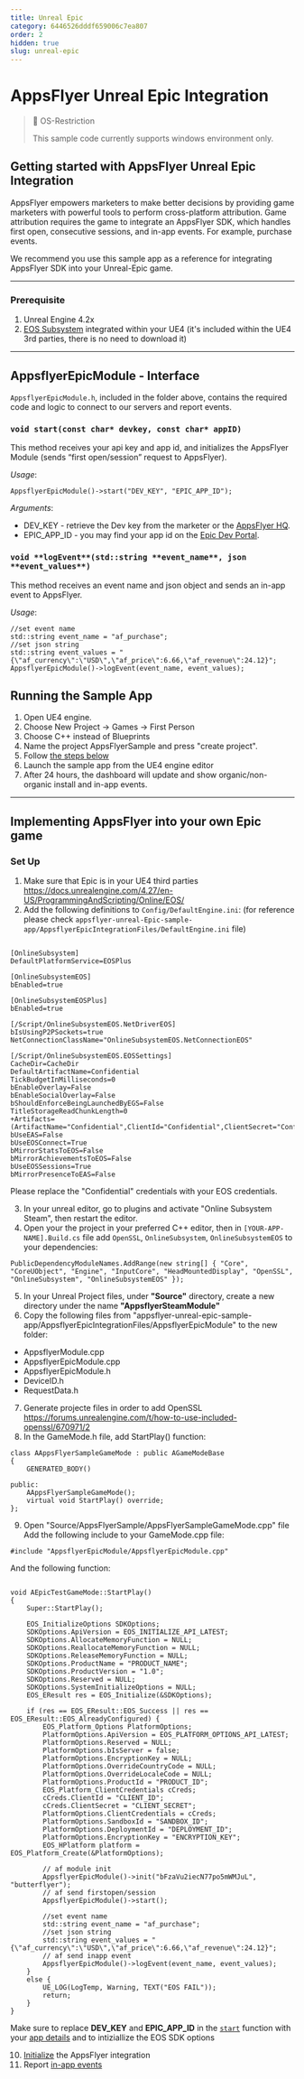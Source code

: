 ```yaml
---
title: Unreal Epic
category: 6446526dddf659006c7ea807
order: 2
hidden: true
slug: unreal-epic
---
```


# AppsFlyer Unreal Epic Integration

> 🚧 OS-Restriction
>
> This sample code currently supports windows environment only.

## **Getting started with AppsFlyer Unreal Epic Integration**

AppsFlyer empowers marketers to make better decisions by providing game marketers with powerful tools to perform cross-platform attribution.
Game attribution requires the game to integrate an AppsFlyer SDK, which handles first open, consecutive sessions, and in-app events. For example, purchase events.

We recommend you use this sample app as a reference for integrating AppsFlyer SDK into your Unreal-Epic game.

<hr/>

### Prerequisite

1. Unreal Engine 4.2x
2. [EOS Subsystem](https://docs.unrealengine.com/4.27/en-US/ProgrammingAndScripting/Online/EOS/) integrated within your UE4 (it's included within the UE4 3rd parties, there is no need to download it)
<hr/>

## **AppsflyerEpicModule - Interface**

`AppsflyerEpicModule.h`, included in the folder above, contains the required code and logic to connect to our servers and report events.

### `void start(const char* devkey, const char* appID)`

This method receives your api key and app id, and initializes the AppsFlyer Module (sends “first open/session” request to AppsFlyer).

_Usage_:

```
AppsflyerEpicModule()->start("DEV_KEY", "EPIC_APP_ID");
```

_Arguments_:

- DEV_KEY - retrieve the Dev key from the marketer or the [AppsFlyer HQ](https://support.appsflyer.com/hc/en-us/articles/211719806-App-settings-#general-app-settings).
- EPIC_APP_ID - you may find your app id on the [Epic Dev Portal](https://dev.epicgames.com/portal/en-US/).

### `void **logEvent**(std::string **event_name**, json **event_values**)`

This method receives an event name and json object and sends an in-app event to AppsFlyer.

_Usage_:

```
//set event name
std::string event_name = "af_purchase";
//set json string
std::string event_values = "{\"af_currency\":\"USD\",\"af_price\":6.66,\"af_revenue\":24.12}";
AppsflyerEpicModule()->logEvent(event_name, event_values);
```

## Running the Sample App

1. Open UE4 engine.
2. Choose New Project -> Games -> First Person
3. Choose C++ instead of Blueprints
4. Name the project AppsFlyerSample and press "create project".
5. Follow [the steps below](#implementing-appsflyer-into-your-own-epic-game)
6. Launch the sample app from the UE4 engine editor
7. After 24 hours, the dashboard will update and show organic/non-organic install and in-app events.

<hr/>

## **Implementing AppsFlyer into your own Epic game**

### Set Up

1. Make sure that Epic is in your UE4 third parties https://docs.unrealengine.com/4.27/en-US/ProgrammingAndScripting/Online/EOS/
2. Add the following definitions to `Config/DefaultEngine.ini`:
   (for reference please check `appsflyer-unreal-Epic-sample-app/AppsflyerEpicIntegrationFiles/DefaultEngine.ini` file)

```

[OnlineSubsystem]
DefaultPlatformService=EOSPlus

[OnlineSubsystemEOS]
bEnabled=true

[OnlineSubsystemEOSPlus]
bEnabled=true

[/Script/OnlineSubsystemEOS.NetDriverEOS]
bIsUsingP2PSockets=true
NetConnectionClassName="OnlineSubsystemEOS.NetConnectionEOS"

[/Script/OnlineSubsystemEOS.EOSSettings]
CacheDir=CacheDir
DefaultArtifactName=Confidential
TickBudgetInMilliseconds=0
bEnableOverlay=False
bEnableSocialOverlay=False
bShouldEnforceBeingLaunchedByEGS=False
TitleStorageReadChunkLength=0
+Artifacts=(ArtifactName="Confidential",ClientId="Confidential",ClientSecret="Confidential",ProductId="Confidential",SandboxId="Confidential",DeploymentId="Confidential",EncryptionKey="Confidential")
bUseEAS=False
bUseEOSConnect=True
bMirrorStatsToEOS=False
bMirrorAchievementsToEOS=False
bUseEOSSessions=True
bMirrorPresenceToEAS=False
```

Please replace the "Confidential" credentials with your EOS credentials.

3. In your unreal editor, go to plugins and activate "Online Subsystem Steam", then restart the editor.
4. Open your the project in your preferred C++ editor, then in `[YOUR-APP-NAME].Build.cs` file add `OpenSSL`, `OnlineSubsystem`, `OnlineSubsystemEOS` to your dependencies:

```
PublicDependencyModuleNames.AddRange(new string[] { "Core", "CoreUObject", "Engine", "InputCore", "HeadMountedDisplay", "OpenSSL", "OnlineSubsystem", "OnlineSubsystemEOS" });
```

5. In your Unreal Project files, under **"Source"** directory, create a new directory under the name **"AppsflyerSteamModule"**
6. Copy the following files from "appsflyer-unreal-epic-sample-app/AppsflyerEpicIntegrationFiles/AppsflyerEpicModule" to the new folder:

- AppsflyerModule.cpp
- AppsflyerEpicModule.cpp
- AppsflyerEpicModule.h
- DeviceID.h
- RequestData.h

7. Generate projecte files in order to add OpenSSL https://forums.unrealengine.com/t/how-to-use-included-openssl/670971/2
8. In the GameMode.h file, add StartPlay() function:

```UCLASS(minimalapi)
class AAppsFlyerSampleGameMode : public AGameModeBase
{
	GENERATED_BODY()

public:
	AAppsFlyerSampleGameMode();
	virtual void StartPlay() override;
};

```

9. Open "Source/AppsFlyerSample/AppsFlyerSampleGameMode.cpp" file
   Add the following include to your GameMode.cpp file:

```
#include "AppsflyerEpicModule/AppsflyerEpicModule.cpp"
```

And the following function:

```

void AEpicTestGameMode::StartPlay()
{
	Super::StartPlay();

	EOS_InitializeOptions SDKOptions;
	SDKOptions.ApiVersion = EOS_INITIALIZE_API_LATEST;
	SDKOptions.AllocateMemoryFunction = NULL;
	SDKOptions.ReallocateMemoryFunction = NULL;
	SDKOptions.ReleaseMemoryFunction = NULL;
	SDKOptions.ProductName = "PRODUCT_NAME";
	SDKOptions.ProductVersion = "1.0";
	SDKOptions.Reserved = NULL;
	SDKOptions.SystemInitializeOptions = NULL;
	EOS_EResult res = EOS_Initialize(&SDKOptions);

	if (res == EOS_EResult::EOS_Success || res == EOS_EResult::EOS_AlreadyConfigured) {
		EOS_Platform_Options PlatformOptions;
		PlatformOptions.ApiVersion = EOS_PLATFORM_OPTIONS_API_LATEST;
		PlatformOptions.Reserved = NULL;
		PlatformOptions.bIsServer = false;
		PlatformOptions.EncryptionKey = NULL;
		PlatformOptions.OverrideCountryCode = NULL;
		PlatformOptions.OverrideLocaleCode = NULL;
		PlatformOptions.ProductId = "PRODUCT_ID";
		EOS_Platform_ClientCredentials cCreds;
		cCreds.ClientId = "CLIENT_ID";
		cCreds.ClientSecret = "CLIENT_SECRET";
		PlatformOptions.ClientCredentials = cCreds;
		PlatformOptions.SandboxId = "SANDBOX_ID";
		PlatformOptions.DeploymentId = "DEPLOYMENT_ID";
		PlatformOptions.EncryptionKey = "ENCRYPTION_KEY";
		EOS_HPlatform platform = EOS_Platform_Create(&PlatformOptions);

		// af module init
		AppsflyerEpicModule()->init("bFzaVu2iecN77po5mWMJuL", "butterflyer");
		// af send firstopen/session
		AppsflyerEpicModule()->start();

		//set event name
		std::string event_name = "af_purchase";
		//set json string
		std::string event_values = "{\"af_currency\":\"USD\",\"af_price\":6.66,\"af_revenue\":24.12}";
		// af send inapp event
		AppsflyerEpicModule()->logEvent(event_name, event_values);
	}
	else {
		UE_LOG(LogTemp, Warning, TEXT("EOS FAIL"));
		return;
	}
}
```

Make sure to replace **DEV_KEY** and **EPIC_APP_ID** in the [`start`](#void-startconst-char-devkey-const-char-appid) function with your [app details](#App-Details) and to intiziallize the EOS SDK options

10. [Initialize](#void-startconst-char-devkey-const-char-appid) the AppsFlyer integration
11. Report [in-app events](#void-logeventstdstring-event_name-json-event_values)
